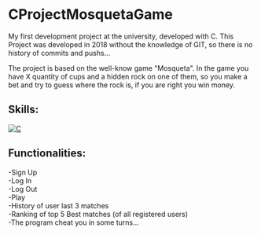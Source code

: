 # CProjectMosquetaGame
My first development project at the university, developed with C.
This Project was developed in 2018 without the knowledge of GIT, so there is no history of commits and pushs...

The project is based on the well-know game "Mosqueta". In the game you have X quantity of cups and a hidden rock on one of them, so you make a bet and try to guess where the rock is, if you are right you win money.

## Skills:
[![C](https://camo.githubusercontent.com/85dd8c38ef3fd94472ab991bed05066671c0bd12129002379f11d3ca352f9956/68747470733a2f2f696d672e736869656c64732e696f2f7374617469632f76313f7374796c653d666f722d7468652d6261646765266d6573736167653d4326636f6c6f723d323232323232266c6f676f3d43266c6f676f436f6c6f723d413842394343266c6162656c3d)]()

## Functionalities:
  -Sign Up
  </br>
  -Log In
  </br>
  -Log Out
  </br>
  -Play
  </br>
  -History of user last 3 matches
  </br>
  -Ranking of top 5 Best matches (of all registered users)
  </br>
  -The program cheat you in some turns...
  </br>
  


